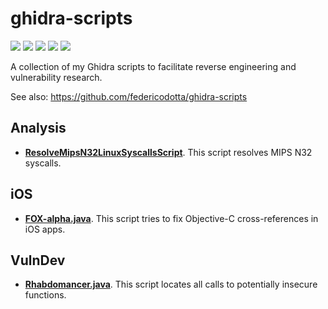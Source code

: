 # ghidra-scripts
[![](https://img.shields.io/github/stars/0xdea/ghidra-scripts.svg?color=yellow)](https://github.com/0xdea/ghidra-scripts)
[![](https://img.shields.io/github/forks/0xdea/ghidra-scripts.svg?color=green)](https://github.com/0xdea/ghidra-scripts)
[![](https://img.shields.io/github/watchers/0xdea/ghidra-scripts.svg?color=red)](https://github.com/0xdea/ghidra-scripts)
[![](https://img.shields.io/badge/license-MIT%20License-red.svg?color=lightgray)](https://opensource.org/licenses/MIT) 
[![](https://img.shields.io/badge/twitter-%400xdea-blue.svg)](https://twitter.com/0xdea)

A collection of my Ghidra scripts to facilitate reverse engineering and vulnerability research.

See also: https://github.com/federicodotta/ghidra-scripts

## Analysis
* [**ResolveMipsN32LinuxSyscallsScript**](https://github.com/0xdea/ghidra-scripts/blob/main/ResolveMipsN32LinuxSyscallsScript.java). This script resolves MIPS N32 syscalls.

## iOS
* [**FOX-alpha.java**](https://github.com/0xdea/ghidra-scripts/blob/main/FOX-alpha.java). This script tries to fix Objective-C cross-references in iOS apps.

## VulnDev
* [**Rhabdomancer.java**](https://github.com/0xdea/ghidra-scripts/blob/main/Rhabdomancer.java). This script locates all calls to potentially insecure functions.
